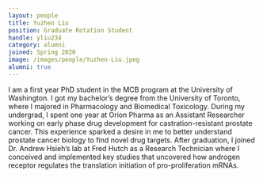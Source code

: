 ```yaml
---
layout: people
title: Yuzhen Liu
position: Graduate Rotation Student
handle: yliu234
category: alumni
joined: Spring 2020
image: /images/people/Yuzhen-Liu.jpeg
alumni: true
---
```


I am a first year PhD student in the MCB program at the University of Washington. I got my bachelor’s degree from the University of Toronto, where I majored in Pharmacology and Biomedical Toxicology. During my undergrad, I spent one year at Orion Pharma as an Assistant Researcher working on early phase drug development for castration-resistant prostate cancer. This experience sparked a desire in me to better understand prostate cancer biology to find novel drug targets. After graduation, I joined Dr. Andrew Hsieh’s lab at Fred Hutch as a Research Technician where I conceived and implemented key studies that uncovered how androgen receptor regulates the translation initiation of pro-proliferation mRNAs. 